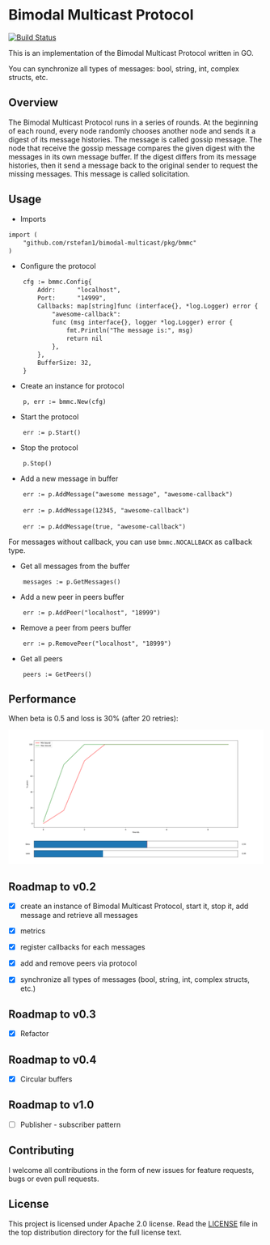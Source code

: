 # Bimodal Multicast Protocol

[![Build Status](https://semaphoreci.com/api/v1/rstefan1-11/bimodal-multicast/branches/master/shields_badge.svg)](https://semaphoreci.com/rstefan1-11/bimodal-multicast)

This is an implementation of the Bimodal Multicast Protocol written in GO.

You can synchronize all types of messages: bool, string, int, 
complex structs, etc.

## Overview

The Bimodal Multicast Protocol runs in a series of rounds.
At the beginning of each round, every node randomly chooses another node and
sends it a digest of its message histories. The message is called gossip
message.
The node that receive the gossip message compares the given digest with the
messages in its own message buffer.
If the digest differs from its message histories, then it send a message
back to the original sender to request the missing messages. This message is
called solicitation.

## Usage

* Imports

```golang
import (
    "github.com/rstefan1/bimodal-multicast/pkg/bmmc"
)
```

* Configure the protocol

```golang
    cfg := bmmc.Config{
        Addr:      "localhost",
        Port:      "14999",
        Callbacks: map[string]func (interface{}, *log.Logger) error {
            "awesome-callback":
            func (msg interface{}, logger *log.Logger) error {
                fmt.Println("The message is:", msg)
                return nil
            },
        },
        BufferSize: 32,
    }
```

* Create an instance for protocol

```golang
    p, err := bmmc.New(cfg)
```

* Start the protocol

```golang
    err := p.Start()
```

* Stop the protocol

```golang
    p.Stop()
```

* Add a new message in buffer

```golang
    err := p.AddMessage("awesome message", "awesome-callback")
    
    err := p.AddMessage(12345, "awesome-callback")
    
    err := p.AddMessage(true, "awesome-callback")
```

For messages without callback, you can use `bmmc.NOCALLBACK` as callback type.

* Get all messages from the buffer

```golang
    messages := p.GetMessages()
```

* Add a new peer in peers buffer

```golang
    err := p.AddPeer("localhost", "18999")
```

* Remove a peer from peers buffer

```golang
    err := p.RemovePeer("localhost", "18999")
```

* Get all peers

```golang
    peers := GetPeers()
```


## Performance

When beta is 0.5 and loss is 30% (after 20 retries):

![Alt text](docs/metrics/b_50_l_30.png)


## Roadmap to v0.2
 - [x] create an instance of Bimodal Multicast Protocol, start it,
 stop it, add message and retrieve all messages
 - [x] metrics
 - [x] register callbacks for each messages
 - [x] add and remove peers via protocol
 - [x] synchronize all types of messages (bool, string, int, complex structs, etc.)
 
 
## Roadmap to v0.3
 - [x] Refactor


## Roadmap to v0.4
 - [x] Circular buffers


## Roadmap to v1.0
 - [ ] Publisher - subscriber pattern


## Contributing

I welcome all contributions in the form of new issues for feature requests, bugs
or even pull requests.

## License

This project is licensed under Apache 2.0 license. Read the [LICENSE](LICENSE) file
in the top distribution directory for the full license text.
